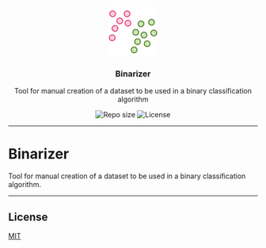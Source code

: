<p align="center">
  <picture>
    <source media="(prefers-color-scheme: dark)" srcset="media/binarizer-logo-dark.png" width="100">
    <source media="(prefers-color-scheme: light)" srcset="media/binarizer-logo-light.png" width="100">
    <img alt="Binarizer - Tool for manual creation of a dataset to be used in a binary classification algorithm" src="media/binarizer-logo-dark.png" width="100">
  </picture>

</p>
<h3 align="center">Binarizer</h3>
<p align="center">Tool for manual creation of a dataset to be used in a binary classification algorithm<p>
<p align="center">
    <img src="https://img.shields.io/github/repo-size/lhbelfanti/binarizer?label=Repo%20size" alt="Repo size" />
    <img src="https://img.shields.io/github/license/lhbelfanti/binarizer?label=License" alt="License" />
</p>

---
# Binarizer
Tool for manual creation of a dataset to be used in a binary classification algorithm.

---
## License
[MIT](https://choosealicense.com/licenses/mit/)